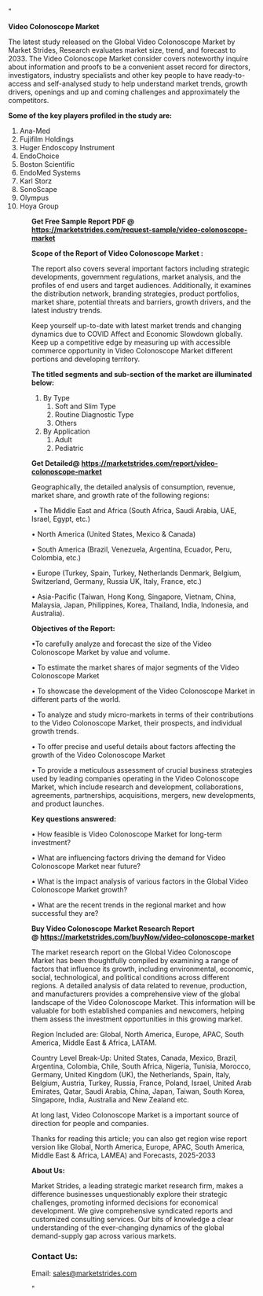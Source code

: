 "<p><strong>Video Colonoscope Market</strong></p>
<p>The latest study released on the Global Video Colonoscope Market by Market Strides, Research evaluates market size, trend, and forecast to 2033. The Video Colonoscope Market consider covers noteworthy inquire about information and proofs to be a convenient asset record for directors, investigators, industry specialists and other key people to have ready-to-access and self-analysed study to help understand market trends, growth drivers, openings and up and coming challenges and approximately the competitors.</p>
<p><strong> Some of the key players profiled in the study are: </strong></p>
<p><ol><li>
Ana-Med</li><li>Fujifilm Holdings</li><li>Huger Endoscopy Instrument</li><li>EndoChoice</li><li>Boston Scientific</li><li>EndoMed Systems</li><li>Karl Storz</li><li>SonoScape</li><li>Olympus</li><li>Hoya Group


</li><ol></p>
<p><strong>Get Free Sample Report PDF @ <a href=https://marketstrides.com/request-sample/video-colonoscope-market>https://marketstrides.com/request-sample/video-colonoscope-market</a></strong></p>
<p><strong> Scope of the Report of Video Colonoscope Market : </strong></p>
<p>The report also covers several important factors including strategic developments, government regulations, market analysis, and the profiles of end users and target audiences. Additionally, it examines the distribution network, branding strategies, product portfolios, market share, potential threats and barriers, growth drivers, and the latest industry trends.</p>
<p>Keep yourself up-to-date with latest market trends and changing dynamics due to COVID Affect and Economic Slowdown globally. Keep up a competitive edge by measuring up with accessible commerce opportunity in Video Colonoscope Market different portions and developing territory.</p>
<p><strong> The titled segments and sub-section of the market are illuminated below: </strong></p>
<p><ol><li>By Type<ol><li>Soft and Slim Type</li><li>Routine Diagnostic Type</li><li>Others</li></ol></li><li>By Application<ol><li>Adult</li><li>Pediatric</li></ol></li></ol></p>
<p><strong>Get Detailed@ <a href=https://marketstrides.com/report/video-colonoscope-market>https://marketstrides.com/report/video-colonoscope-market</a></strong></p>
<p>Geographically, the detailed analysis of consumption, revenue, market share, and growth rate of the following regions:</p>
<p>&nbsp;&bull; The Middle East and Africa (South Africa, Saudi Arabia, UAE, Israel, Egypt, etc.)</p>
<p>&bull; North America (United States, Mexico &amp; Canada)</p>
<p>&bull; South America (Brazil, Venezuela, Argentina, Ecuador, Peru, Colombia, etc.)</p>
<p>&bull; Europe (Turkey, Spain, Turkey, Netherlands Denmark, Belgium, Switzerland, Germany, Russia UK, Italy, France, etc.)</p>
<p>&bull; Asia-Pacific (Taiwan, Hong Kong, Singapore, Vietnam, China, Malaysia, Japan, Philippines, Korea, Thailand, India, Indonesia, and Australia).</p>
<p><strong>Objectives of the Report: </strong></p>
<p>&bull;To carefully analyze and forecast the size of the Video Colonoscope Market by value and volume.</p>
<p>&bull; To estimate the market shares of major segments of the Video Colonoscope Market</p>
<p>&bull; To showcase the development of the Video Colonoscope Market in different parts of the world.</p>
<p>&bull; To analyze and study micro-markets in terms of their contributions to the Video Colonoscope Market, their prospects, and individual growth trends.</p>
<p>&bull; To offer precise and useful details about factors affecting the growth of the Video Colonoscope Market</p>
<p>&bull; To provide a meticulous assessment of crucial business strategies used by leading companies operating in the Video Colonoscope Market, which include research and development, collaborations, agreements, partnerships, acquisitions, mergers, new developments, and product launches.</p>
<p><strong>Key questions answered: </strong></p>
<p>&bull; How feasible is Video Colonoscope Market for long-term investment?</p>
<p>&bull; What are influencing factors driving the demand for Video Colonoscope Market near future?</p>
<p>&bull; What is the impact analysis of various factors in the Global Video Colonoscope Market growth?</p>
<p>&bull; What are the recent trends in the regional market and how successful they are?</p>
<p><strong>Buy Video Colonoscope Market Research Report @&nbsp;<a href=https://marketstrides.com/buyNow/video-colonoscope-market>https://marketstrides.com/buyNow/video-colonoscope-market</a></strong></p>
<p>The market research report on the Global Video Colonoscope Market has been thoughtfully compiled by examining a range of factors that influence its growth, including environmental, economic, social, technological, and political conditions across different regions. A detailed analysis of data related to revenue, production, and manufacturers provides a comprehensive view of the global landscape of the Video Colonoscope Market. This information will be valuable for both established companies and newcomers, helping them assess the investment opportunities in this growing market.</p>
<p>Region Included are: Global, North America, Europe, APAC, South America, Middle East &amp; Africa, LATAM.</p>
<p>Country Level Break-Up: United States, Canada, Mexico, Brazil, Argentina, Colombia, Chile, South Africa, Nigeria, Tunisia, Morocco, Germany, United Kingdom (UK), the Netherlands, Spain, Italy, Belgium, Austria, Turkey, Russia, France, Poland, Israel, United Arab Emirates, Qatar, Saudi Arabia, China, Japan, Taiwan, South Korea, Singapore, India, Australia and New Zealand etc.</p>
<p>At long last, Video Colonoscope Market is a important source of direction for people and companies.</p>
<p>Thanks for reading this article; you can also get region wise report version like Global, North America, Europe, APAC, South America, Middle East &amp; Africa, LAMEA) and Forecasts, 2025-2033</p>
<p><strong>About Us: </strong></p>
<p>Market Strides, a leading strategic market research firm, makes a difference businesses unquestionably explore their strategic challenges, promoting informed decisions for economical development. We give comprehensive syndicated reports and customized consulting services. Our bits of knowledge a clear understanding of the ever-changing dynamics of the global demand-supply gap across various markets.</p>
<h3>Contact Us:</h3>
<p>Email: <a href=mailto:sales@marketstrides.com>sales@marketstrides.com</a></p>"
